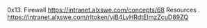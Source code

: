 0x13. Firewall
https://intranet.alxswe.com/concepts/68
Resources
. https://intranet.alxswe.com/rltoken/vjB4LyHRdtEImzZcuD89ZQ
